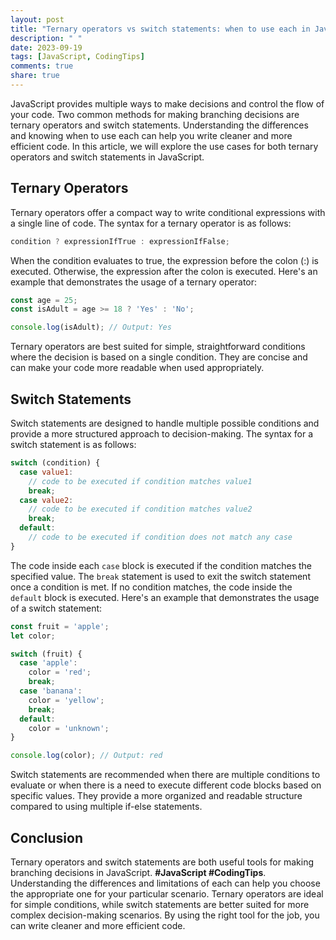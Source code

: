 ```yaml
---
layout: post
title: "Ternary operators vs switch statements: when to use each in JavaScript"
description: " "
date: 2023-09-19
tags: [JavaScript, CodingTips]
comments: true
share: true
---
```


JavaScript provides multiple ways to make decisions and control the flow of your code. Two common methods for making branching decisions are ternary operators and switch statements. Understanding the differences and knowing when to use each can help you write cleaner and more efficient code. In this article, we will explore the use cases for both ternary operators and switch statements in JavaScript.

## Ternary Operators
Ternary operators offer a compact way to write conditional expressions with a single line of code. The syntax for a ternary operator is as follows:

```javascript
condition ? expressionIfTrue : expressionIfFalse;
```

When the condition evaluates to true, the expression before the colon (:) is executed. Otherwise, the expression after the colon is executed. Here's an example that demonstrates the usage of a ternary operator:

```javascript
const age = 25;
const isAdult = age >= 18 ? 'Yes' : 'No';

console.log(isAdult); // Output: Yes
```

Ternary operators are best suited for simple, straightforward conditions where the decision is based on a single condition. They are concise and can make your code more readable when used appropriately.

## Switch Statements
Switch statements are designed to handle multiple possible conditions and provide a more structured approach to decision-making. The syntax for a switch statement is as follows:

```javascript
switch (condition) {
  case value1:
    // code to be executed if condition matches value1
    break;
  case value2:
    // code to be executed if condition matches value2
    break;
  default:
    // code to be executed if condition does not match any case
}
```

The code inside each `case` block is executed if the condition matches the specified value. The `break` statement is used to exit the switch statement once a condition is met. If no condition matches, the code inside the `default` block is executed. Here's an example that demonstrates the usage of a switch statement:

```javascript
const fruit = 'apple';
let color;

switch (fruit) {
  case 'apple':
    color = 'red';
    break;
  case 'banana':
    color = 'yellow';
    break;
  default:
    color = 'unknown';
}

console.log(color); // Output: red
```

Switch statements are recommended when there are multiple conditions to evaluate or when there is a need to execute different code blocks based on specific values. They provide a more organized and readable structure compared to using multiple if-else statements.

## Conclusion
Ternary operators and switch statements are both useful tools for making branching decisions in JavaScript. **#JavaScript #CodingTips**. Understanding the differences and limitations of each can help you choose the appropriate one for your particular scenario. Ternary operators are ideal for simple conditions, while switch statements are better suited for more complex decision-making scenarios. By using the right tool for the job, you can write cleaner and more efficient code.